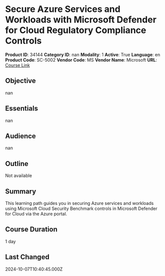 # Secure Azure Services and Workloads with Microsoft Defender for Cloud Regulatory Compliance Controls

**Product ID**: 34144
**Category ID**: nan
**Modality**: 1
**Active**: True
**Language**: en
**Product Code**: SC-5002
**Vendor Code**: MS
**Vendor Name**: Microsoft
**URL**: [Course Link](https://www.fastlaneus.com/course/microsoft-sc-5002)

## Objective
nan

## Essentials
nan

## Audience
nan

## Outline
Not available

## Summary
This learning path guides you in securing Azure services and workloads using Microsoft Cloud Security Benchmark controls in Microsoft Defender for Cloud via the Azure portal.

## Course Duration
1 day

## Last Changed
2024-10-07T10:40:45.000Z
